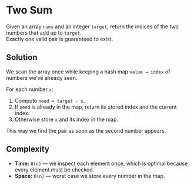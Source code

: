 # Two Sum

Given an array `nums` and an integer `target`, return the indices of the two numbers that add up to `target`.  
Exactly one valid pair is guaranteed to exist.

## Solution
We scan the array once while keeping a hash map `value → index` of numbers we’ve already seen.

For each number `x`:
1. Compute `need = target - x`.
2. If `need` is already in the map, return its stored index and the current index.
3. Otherwise store `x` and its index in the map.

This way we find the pair as soon as the second number appears.

## Complexity
- **Time:** `O(n)` — we inspect each element once, which is optimal because every element must be checked.
- **Space:** `O(n)` — worst case we store every number in the map.
